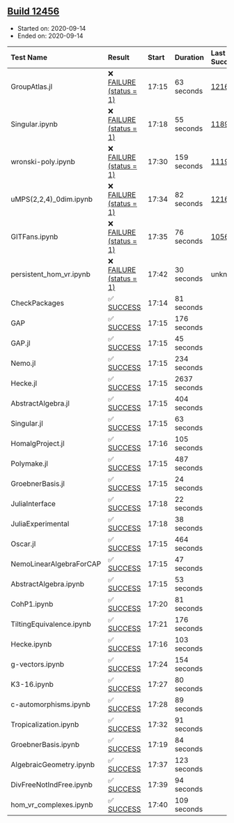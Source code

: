 ## [Build 12456](https://oscarci.mathematik.uni-kl.de/job/oscar/12456/)

* Started on: 2020-09-14
* Ended on: 2020-09-14

| Test Name    | Result | Start | Duration | Last Success | First Failure |
|:-------------|:-------|:------|:---------|:-------------|:--------------|
| GroupAtlas.jl | ❌ [FAILURE (status = 1)](https://oscarci.mathematik.uni-kl.de/job/oscar/12456/artifact/logs/build-12456/GroupAtlas.jl.log) | 17:15 | 63 seconds | [12167](https://oscarci.mathematik.uni-kl.de/job/oscar/12167/) | [12168](https://oscarci.mathematik.uni-kl.de/job/oscar/12168/) |
| Singular.ipynb | ❌ [FAILURE (status = 1)](https://oscarci.mathematik.uni-kl.de/job/oscar/12456/artifact/logs/build-12456/Singular.ipynb.log) | 17:18 | 55 seconds | [11893](https://oscarci.mathematik.uni-kl.de/job/oscar/11893/) | [11894](https://oscarci.mathematik.uni-kl.de/job/oscar/11894/) |
| wronski-poly.ipynb | ❌ [FAILURE (status = 1)](https://oscarci.mathematik.uni-kl.de/job/oscar/12456/artifact/logs/build-12456/wronski-poly.ipynb.log) | 17:30 | 159 seconds | [11192](https://oscarci.mathematik.uni-kl.de/job/oscar/11192/) | [11193](https://oscarci.mathematik.uni-kl.de/job/oscar/11193/) |
| uMPS(2,2,4)_0dim.ipynb | ❌ [FAILURE (status = 1)](https://oscarci.mathematik.uni-kl.de/job/oscar/12456/artifact/logs/build-12456/uMPS-2-2-4-_0dim.ipynb.log) | 17:34 | 82 seconds | [12167](https://oscarci.mathematik.uni-kl.de/job/oscar/12167/) | [12168](https://oscarci.mathematik.uni-kl.de/job/oscar/12168/) |
| GITFans.ipynb | ❌ [FAILURE (status = 1)](https://oscarci.mathematik.uni-kl.de/job/oscar/12456/artifact/logs/build-12456/GITFans.ipynb.log) | 17:35 | 76 seconds | [10566](https://oscarci.mathematik.uni-kl.de/job/oscar/10566/) | [10567](https://oscarci.mathematik.uni-kl.de/job/oscar/10567/) |
| persistent_hom_vr.ipynb | ❌ [FAILURE (status = 1)](https://oscarci.mathematik.uni-kl.de/job/oscar/12456/artifact/logs/build-12456/persistent_hom_vr.ipynb.log) | 17:42 | 30 seconds | unknown | unknown |
| CheckPackages | ✅ [SUCCESS](https://oscarci.mathematik.uni-kl.de/job/oscar/12456/artifact/logs/build-12456/CheckPackages.log) | 17:14 | 81 seconds |  |  |
| GAP | ✅ [SUCCESS](https://oscarci.mathematik.uni-kl.de/job/oscar/12456/artifact/logs/build-12456/GAP.log) | 17:15 | 176 seconds |  |  |
| GAP.jl | ✅ [SUCCESS](https://oscarci.mathematik.uni-kl.de/job/oscar/12456/artifact/logs/build-12456/GAP.jl.log) | 17:15 | 45 seconds |  |  |
| Nemo.jl | ✅ [SUCCESS](https://oscarci.mathematik.uni-kl.de/job/oscar/12456/artifact/logs/build-12456/Nemo.jl.log) | 17:15 | 234 seconds |  |  |
| Hecke.jl | ✅ [SUCCESS](https://oscarci.mathematik.uni-kl.de/job/oscar/12456/artifact/logs/build-12456/Hecke.jl.log) | 17:15 | 2637 seconds |  |  |
| AbstractAlgebra.jl | ✅ [SUCCESS](https://oscarci.mathematik.uni-kl.de/job/oscar/12456/artifact/logs/build-12456/AbstractAlgebra.jl.log) | 17:15 | 404 seconds |  |  |
| Singular.jl | ✅ [SUCCESS](https://oscarci.mathematik.uni-kl.de/job/oscar/12456/artifact/logs/build-12456/Singular.jl.log) | 17:15 | 63 seconds |  |  |
| HomalgProject.jl | ✅ [SUCCESS](https://oscarci.mathematik.uni-kl.de/job/oscar/12456/artifact/logs/build-12456/HomalgProject.jl.log) | 17:16 | 105 seconds |  |  |
| Polymake.jl | ✅ [SUCCESS](https://oscarci.mathematik.uni-kl.de/job/oscar/12456/artifact/logs/build-12456/Polymake.jl.log) | 17:15 | 487 seconds |  |  |
| GroebnerBasis.jl | ✅ [SUCCESS](https://oscarci.mathematik.uni-kl.de/job/oscar/12456/artifact/logs/build-12456/GroebnerBasis.jl.log) | 17:15 | 24 seconds |  |  |
| JuliaInterface | ✅ [SUCCESS](https://oscarci.mathematik.uni-kl.de/job/oscar/12456/artifact/logs/build-12456/JuliaInterface.log) | 17:18 | 22 seconds |  |  |
| JuliaExperimental | ✅ [SUCCESS](https://oscarci.mathematik.uni-kl.de/job/oscar/12456/artifact/logs/build-12456/JuliaExperimental.log) | 17:18 | 38 seconds |  |  |
| Oscar.jl | ✅ [SUCCESS](https://oscarci.mathematik.uni-kl.de/job/oscar/12456/artifact/logs/build-12456/Oscar.jl.log) | 17:15 | 464 seconds |  |  |
| NemoLinearAlgebraForCAP | ✅ [SUCCESS](https://oscarci.mathematik.uni-kl.de/job/oscar/12456/artifact/logs/build-12456/NemoLinearAlgebraForCAP.log) | 17:15 | 47 seconds |  |  |
| AbstractAlgebra.ipynb | ✅ [SUCCESS](https://oscarci.mathematik.uni-kl.de/job/oscar/12456/artifact/logs/build-12456/AbstractAlgebra.ipynb.log) | 17:15 | 53 seconds |  |  |
| CohP1.ipynb | ✅ [SUCCESS](https://oscarci.mathematik.uni-kl.de/job/oscar/12456/artifact/logs/build-12456/CohP1.ipynb.log) | 17:20 | 81 seconds |  |  |
| TiltingEquivalence.ipynb | ✅ [SUCCESS](https://oscarci.mathematik.uni-kl.de/job/oscar/12456/artifact/logs/build-12456/TiltingEquivalence.ipynb.log) | 17:21 | 176 seconds |  |  |
| Hecke.ipynb | ✅ [SUCCESS](https://oscarci.mathematik.uni-kl.de/job/oscar/12456/artifact/logs/build-12456/Hecke.ipynb.log) | 17:16 | 103 seconds |  |  |
| g-vectors.ipynb | ✅ [SUCCESS](https://oscarci.mathematik.uni-kl.de/job/oscar/12456/artifact/logs/build-12456/g-vectors.ipynb.log) | 17:24 | 154 seconds |  |  |
| K3-16.ipynb | ✅ [SUCCESS](https://oscarci.mathematik.uni-kl.de/job/oscar/12456/artifact/logs/build-12456/K3-16.ipynb.log) | 17:27 | 80 seconds |  |  |
| c-automorphisms.ipynb | ✅ [SUCCESS](https://oscarci.mathematik.uni-kl.de/job/oscar/12456/artifact/logs/build-12456/c-automorphisms.ipynb.log) | 17:28 | 89 seconds |  |  |
| Tropicalization.ipynb | ✅ [SUCCESS](https://oscarci.mathematik.uni-kl.de/job/oscar/12456/artifact/logs/build-12456/Tropicalization.ipynb.log) | 17:32 | 91 seconds |  |  |
| GroebnerBasis.ipynb | ✅ [SUCCESS](https://oscarci.mathematik.uni-kl.de/job/oscar/12456/artifact/logs/build-12456/GroebnerBasis.ipynb.log) | 17:19 | 84 seconds |  |  |
| AlgebraicGeometry.ipynb | ✅ [SUCCESS](https://oscarci.mathematik.uni-kl.de/job/oscar/12456/artifact/logs/build-12456/AlgebraicGeometry.ipynb.log) | 17:37 | 123 seconds |  |  |
| DivFreeNotIndFree.ipynb | ✅ [SUCCESS](https://oscarci.mathematik.uni-kl.de/job/oscar/12456/artifact/logs/build-12456/DivFreeNotIndFree.ipynb.log) | 17:39 | 94 seconds |  |  |
| hom_vr_complexes.ipynb | ✅ [SUCCESS](https://oscarci.mathematik.uni-kl.de/job/oscar/12456/artifact/logs/build-12456/hom_vr_complexes.ipynb.log) | 17:40 | 109 seconds |  |  |
